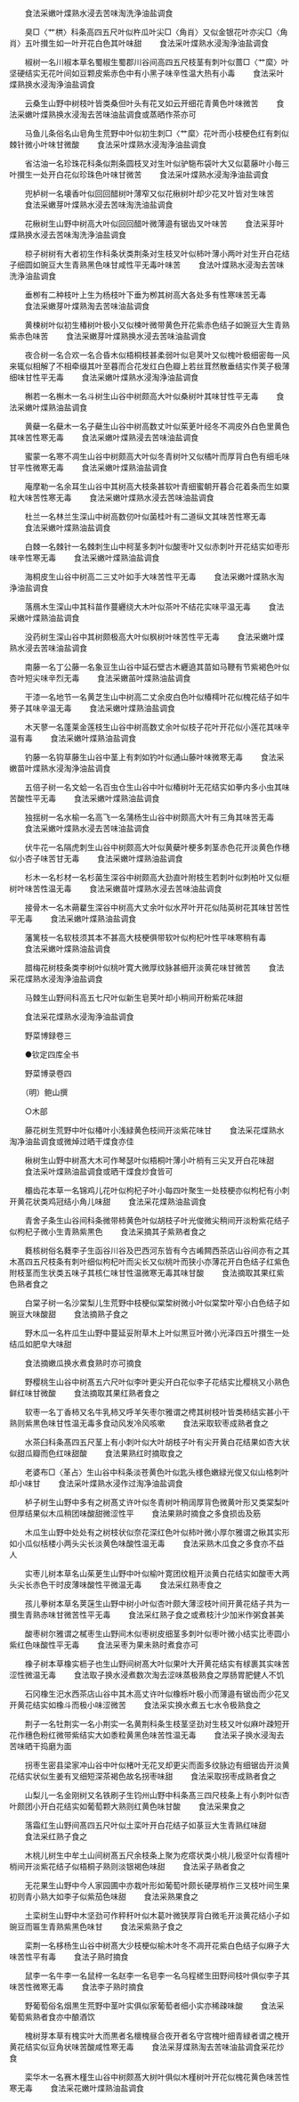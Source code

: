 <!-- { "loadSidebar": true } -->
　　食法采嫩叶煠熟水浸去苦味淘洗浄油盐调食

　　臭□〈艹栱〉科条高四五尺叶似杵瓜叶尖□〈角肖〉又似金银花叶亦尖□〈角肖〉五叶攅生如一叶开花白色其叶味甜
　　食法采叶煠熟水浸淘浄油盐调食

　　椒树一名川椒本草名蜀椒生蜀郡川谷间高四五尺枝茎有刺叶似蔷□〈艹縻〉叶坚硬结实无花叶间如豆颗皮紫赤色中有小黑子味辛性温大热有小毒
　　食法采叶煠熟换水浸淘浄油盐调食

　　云桑生山野中树枝叶皆类桑但叶头有花叉如云开细花青黄色叶味微苦
　　食法采嫩叶煠熟换水浸淘去苦味油盐调食或蒸晒作茶亦可

　　马鱼儿条俗名山皂角生荒野中叶似初生刺□〈艹縻〉花叶而小枝梗色红有刺似棘针微小叶味甘微酸
　　食法采叶煠熟水浸淘浄油盐调食

　　省沽油一名珍珠花科条似荆条圆枝叉对生叶似驴駞布袋叶大又似葛藤叶小毎三叶攅生一处开白花似珍珠色叶味甘微苦
　　食法采叶煠熟水浸淘浄油盐调食

　　兜栌树一名壊香叶似回回醋树叶薄窄又似花楸树叶却少花叉叶皆对生味苦
　　食法采嫩芽叶煠熟水浸去苦味淘洗油盐调食

　　花楸树生山野中树高大叶似回回醋叶微薄邉有锯齿叉叶味苦
　　食法采芽叶煠熟换水浸去苦味淘洗浄油盐调食

　　椋子树树有大者初生作科条状类荆条对生枝叉叶似柿叶薄小两叶对生开白花结子细圆如豌豆大生青熟黑色味甘咸性平无毒叶味苦
　　食法叶煠熟水浸淘去苦味洗浄油盐调食

　　垂栁有二种枝叶上生为杨枝叶下垂为栁其树高大各处多有性寒味苦无毒
　　食法采嫩芽叶煠熟淘去苦味油盐调食

　　黄楝树叶似初生椿树叶极小又似楝叶微带黄色开花紫赤色结子如豌豆大生青熟紫赤色味苦
　　食法采嫩芽叶煠熟换水浸去苦味油盐调食

　　夜合树一名合欢一名合昏木似梧桐枝甚柔弱叶似皂荚叶又似槐叶极细密毎一风来辄似相解了不相牵缀其叶至暮而合花发红白色瓣上若丝茸然散垂结实作荚子极薄细味甘性平无毒
　　食法采嫩叶煠熟水浸淘浄油盐调食

　　槲若一名槲木一名斗树生山谷中树颇高大叶似桑树叶其味甘性平无毒
　　食法采嫩叶煠熟油盐调食

　　黄蘗一名蘗木一名子蘗生山谷中树高数丈叶似茱茰叶经冬不凋皮外白色里黄色其味苦性寒无毒
　　食法采嫩叶煠熟浸去苦味油盐调食

　　蜜蒙一名寒不凋生山谷中树颇高大叶似冬青树叶又似橘叶而厚背白色有细毛味甘平性微寒无毒
　　食法采嫩叶煠熟油盐调食

　　庵摩勒一名余耳生山谷中其树高大枝条甚软叶青细蜜朝开暮合花着条而生如粟粒大味苦性寒无毒
　　食法采嫩叶煠熟水浸去苦味油盐调食

　　杜兰一名林兰生深山中树高数仞叶似菌桂叶有二道纵文其味苦性寒无毒
　　食法采嫩叶煠熟油盐调食

　　白棘一名棘针一名棘刺生山中柯茎多刺叶似酸枣叶又似赤刺叶开花结实如枣形味辛性寒无毒
　　食法采嫩叶煠熟油盐调食

　　海桐皮生山谷中树高二三丈叶如手大味苦性平无毒
　　食法采嫩叶煠熟水淘浄油盐调食

　　落鴈木生深山中其科苗作蔓纒绕大木叶似茶叶不结花实味平温无毒
　　食法采嫩叶煠熟油盐调食

　　没药树生深山谷中其树颇极高大叶似枫树叶味苦性平无毒
　　食法采嫩叶煠熟水浸去苦味油盐调食

　　南藤一名丁公藤一名象豆生山谷中延石壁古木纒遶其苗如马鞭有节紫褐色叶似杏叶短尖味辛烈无毒
　　食法采嫩苖叶煠熟油盐调食

　　干漆一名地节一名黄芝生山中树高二丈余皮白色叶似椿樗叶花似槐花结子如牛蒡子其味辛温无毒
　　食法采嫩叶煠熟油盐调食

　　木天蓼一名蓬莱金莲枝生山谷中树高数丈余叶似枝子花叶开花似小莲花其味辛温有毒
　　食法采嫩叶煠熟油盐调食

　　钓藤一名钩草藤生山谷中茎上有刺如钓叶似通山藤叶味微寒无毒
　　食法采嫩苗叶煠熟水浸淘浄油盐调食

　　五倍子树一名文蛤一名百虫仓生山谷中叶似椿树叶无花结实如拳内多小虫其味苦酸性平无毒
　　食法采嫩叶煠熟油盐调食

　　独揺树一名水榆一名高飞一名蒲杨生山谷中树颇高大叶有三角其味苦无毒
　　食法采嫩叶煠熟水浸去苦味油盐调食

　　伏牛花一名隔虎刺生山谷中树颇高大叶似黄蘗叶梗多刺茎赤色花开淡黄色作穗似小杏子味苦甘无毒
　　食法采嫩叶煠熟油盐调食

　　杉木一名杉材一名杉菌生深谷中树颇高大劲直叶附枝生若刺叶似刺柏叶又似榧树叶味苦性温无毒
　　食法采嫩苗叶煠熟水浸去苦味油盐调食

　　接骨木一名木蒴藋生深谷中树高大丈余叶似水芹叶开花似陆英树花其味甘苦性平无毒
　　食法采嫩叶煠熟油盐调食

　　藩篱枝一名软枝须其本不甚高大枝梗俱带软叶似枸杞叶性平味寒稍有毒
　　食法采嫩叶煠熟油盐调食

　　腊梅花树枝条类李树叶似桃叶寛大微厚纹脉甚细开淡黄花味甘微苦
　　食法采花煠熟水浸淘浄油盐调食

　　马棘生山野间科高五七尺叶似新生皂荚叶却小稍间开粉紫花味甜

　　食法采花煠熟水浸淘浄油盐调食

　　野菜博録卷三

　　●钦定四库全书

　　野菜博录卷四

　　（明）鲍山撰

　　○木部

　　藤花树生荒野中叶似椿叶小浅緑黄色枝间开淡紫花味甘
　　食法采花煠熟水淘净油盐调食或微焯过晒干煠食亦佳

　　楸树生山野中树髙大木可作琴瑟叶似梧桐叶薄小叶梢有三尖叉开白花味甜
　　食法采叶煠熟油盐调食或晒干煠食炒食皆可

　　欛齿花本草一名锦鸡儿花叶似枸杞子叶小每四叶聚生一处枝梗亦似枸杞有小刺开黄花状类鸡冠结小角儿味甜
　　食法采花煠熟油盐调食

　　青舍子条生山谷间科条微带柿黄色叶似胡枝子叶光俊微尖稍间开淡粉紫花结子似枸杞子微小生青熟紫黒色
　　食法采摘其子紫熟者食之

　　蕤核树俗名蕤李子生函谷川谷及巴西河东皆有今古崤闗西茶店山谷间亦有之其木髙四五尺枝条有刺叶细似枸杞叶而尖长又似桃叶而狭小亦薄花开白色结子红紫色附枝茎而生状类五味子其核仁味甘性温微寒无毒其味甘酸
　　食法摘取其果红紫色熟者食之

　　白棠子树一名沙棠梨儿生荒野中枝梗似棠棃树微小叶似棠棃叶窄小白色结子如豌豆大味酸甜
　　食法摘熟子食之

　　野木瓜一名杵瓜生山野中蔓延妥附草木上叶似黒豆叶微小光泽四五叶攅生一处结瓜如肥皁大味甜

　　食法摘嫩瓜换水煮食熟时亦可摘食

　　野樱桃生山谷中树髙五六尺叶似李叶更尖开白花似李子花结实比樱桃又小熟色鲜红味甘微酸
　　食法摘取其果红熟者食之

　　软枣一名丁香柿又名牛乳柿又呼羊矢枣尔雅谓之梬其树枝叶皆类柿结实甚小干熟则紫黒色味甘性温无毒多食动风发冷风咳嗽
　　食法采取软枣成熟者食之

　　水茶臼科条髙四五尺茎上有小刺叶似大叶胡枝子叶有尖开黄白花结果如杏大状似甜瓜瓣而色红味甜酸
　　食法果熟红时摘取食之

　　老婆布□〈革占〉生山谷中科条淡苍黄色叶似匙头様色嫩緑光俊又似山格刺叶却小味甘
　　食法采叶煠熟水浸作过淘净油盐调食

　　栌子树生山野中多有之树髙丈许叶似冬青树叶稍阔厚背色微黄叶形又类棠梨叶但厚结果似木瓜稍团味酸甜微涩性平
　　食法果熟时摘食之多食损齿及筋

　　木瓜生山野中处处有之树枝状似奈花深红色叶似柿叶微小厚尔雅谓之楸其实形如小瓜似栝楼小两头尖长淡黄色味酸性温无毒
　　食法采熟木瓜食之多食亦不益人

　　实枣儿树本草名山茱茰生山野中叶似榆叶寛团纹粗开淡黄白花结实如酸枣大两头尖长赤色干时皮薄味酸性平微温无毒
　　食法采红熟枣食之

　　孩儿拳树本草名荚蒾生山野中树小叶似杏叶颇大薄涩枝叶间开黄花结子共为一攅生青熟赤味甘微苦性平无毒
　　食法采红熟子食之或煮枝汁少加米作粥食甚美

　　酸枣树尔雅谓之樲枣生山野间木似枣树皮细茎多刺叶似枣叶微小结实比枣圆小紫红色味酸性平无毒
　　食法采枣为果未熟时煮食亦可

　　橡子树本草橡实枥子也生山野间树髙大叶似果叶大开黄花结实有梂裹其实味苦涩性微温无毒
　　食法取子换水浸煮数次淘去涩味蒸极熟食之厚肠胃肥健人不饥

　　石冈橡生汜水西茶店山谷中其木高丈许叶似橡栎叶极小而薄邉有锯齿而少花叉开黄花结实如橡斗而极小味涩微苦
　　食法采实换水煮五七水令极熟食之

　　荆子一名牡荆实一名小荆实一名黄荆科条生枝茎坚劲对生枝又叶似麻叶疎短开花作穗色粉红微带紫结实大如黍粒黄黑色味苦性温无毒
　　食法采子换水浸淘去苦味晒干捣磨为面

　　拐枣生密县梁家冲山谷中叶似楮叶无花叉却更尖而面多纹脉边有细锯齿开淡黄花结实状似生姜有叉细短深茶褐色故名拐枣味甜
　　食法采取拐枣成熟者食之

　　山梨儿一名金刚树又名铁刷子生钧州山野中科条髙三四尺枝条上有小刺叶似杏叶颇团小开白花结实如葡萄颗大熟则红黄色味甘酸
　　食法采果食之

　　落霜红生山野间髙四五尺叶似土栾叶开白花结子如菉豆大生青熟红味甜
　　食法采红熟子食之

　　木桃儿树生中牟土山间树髙五尺余枝条上聚为疙瘩状类小桃儿极坚叶似青檀叶梢间开淡紫花结子似梧桐子熟则淡银褐色味甜
　　食法采子熟者食之

　　无花果生山野中今人家园圃中亦栽叶形如葡萄叶颇长硬厚梢作三叉枝叶间生果初则青小熟大如李子似紫茄色味甜
　　食法采熟果食之

　　土栾树生山野中木坚劲可作秤秆叶似木葛叶微狭厚背白微毛开淡黄花结小子如豌豆而匾生青熟紫黑色味甘
　　食法采紫熟子食之

　　栾荆一名栘杨生山谷中树髙大少枝梗似榆木叶冬不凋开花紫白色结子似麻子大味苦性平有毒
　　食法子熟时摘食

　　鼠李一名牛李一名鼠梓一名赵李一名皂李一名乌程槎生田野间枝叶俱似李子其味苦性微寒无毒
　　食法李子熟时摘食

　　野葡萄俗名烟黒生荒野中茎叶实俱似家葡萄者细小实亦稀疎味酸
　　食法采葡萄紫熟者食亦中酿酒饮

　　槐树芽本草有槐实叶大而黒者名櫰槐昼合夜开者名守宫槐叶细青緑者谓之槐开黄花结实似豆角状味苦酸咸性寒无毒
　　食法采芽煠熟淘去苦味油盐调食采花炒食

　　栾华木一名赛木槿生山谷中树颇髙大树叶俱似木槿树叶开花似槐花黄色味苦性寒无毒
　　食法采花嫩叶煠熟油盐调食

